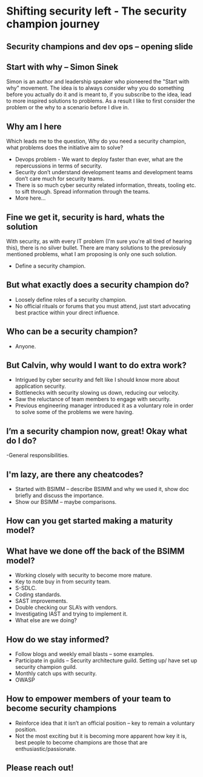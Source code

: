 # Shifting security left - The security champion journey

## Security champions and dev ops – opening slide

## Start with why – Simon Sinek

Simon is an author and leadership speaker who pioneered the "Start with why" movement.
The idea is to always consider why you do something before you actually do it and is meant to, if you subscribe to the idea, lead to more inspired solutions to problems. As a result I like to first consider the problem or the why to a scenario before I dive in.

## Why am I here

Which leads me to the question, Why do you need a security champion, what problems does the initiative aim to solve?

- Devops problem - We want to deploy faster than ever, what are the repercussions in terms of security.
- Security don’t understand development teams and development teams don’t care much for security teams.
- There is so much cyber security related information, threats, tooling etc. to sift through. Spread information through the teams.
- More here…

## Fine we get it, security is hard, whats the solution

With security, as with every IT problem (I'm sure you're all tired of hearing this), there is no silver bullet. There are many solutions to the previosuly mentioned problems, what I am proposing is only one such solution.

- Define a security champion.

## But what exactly does a security champion do?

- Loosely define roles of a security champion.
- No official rituals or forums that you must attend, just start advocating best practice within your direct influence.

## Who can be a security champion?

- Anyone.

## But Calvin, why would I want to do extra work?

- Intrigued by cyber security and felt like I should know more about application security.
- Bottlenecks with security slowing us down, reducing our velocity.
- Saw the reluctance of team members to engage with security.
- Previous engineering manager introduced it as a voluntary role in order to solve some of the problems we were having.

## I’m a security champion now, great! Okay what do I do?

-General responsibilities.

## I'm lazy, are there any cheatcodes?

- Started with BSIMM – describe BSIMM and why we used it, show doc briefly and discuss the importance.
- Show our BSIMM – maybe comparisons.

## How can you get started making a maturity model?

## What have we done off the back of the BSIMM model?

- Working closely with security to become more mature.
- Key to note buy in from security team.
- S-SDLC.
- Coding standards.
- SAST improvements.
- Double checking our SLA’s with vendors.
- Investigating IAST and trying to implement it.
- What else are we doing?

## How do we stay informed?

- Follow blogs and weekly email blasts – some examples.
- Participate in guilds – Security architecture guild. Setting up/ have set up security champion guild.
- Monthly catch ups with security.
- OWASP

## How to empower members of your team to become security champions

- Reinforce idea that it isn’t an official position – key to remain a voluntary position.
- Not the most exciting but it is becoming more apparent how key it is, best people to become champions are those that are enthusiastic/passionate.

## Please reach out!
